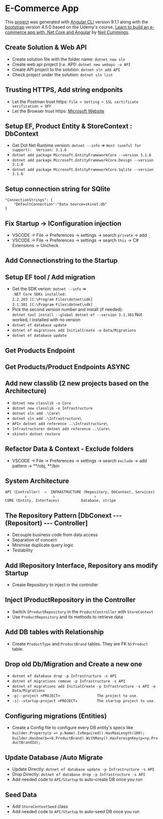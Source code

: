 # E-Commerce App

This [project](https://github.com/TryCatchLearn/Skinet) was generated with [Angular CLI](https://github.com/angular/angular-cli) version 9.1.1 along with the [bootstrap](https://getbootstrap.com/) version 4.5.0 based on the Udemy's course, [Learn to build an e-commerce app with .Net Core and Angular](https://www.udemy.com/course/learn-to-build-an-e-commerce-app-with-net-core-and-angular/) by [Neil Cummings](https://www.udemy.com/user/neil-cummings-2/). 

## Create Solution & Web API

- Create solution file with the folder name: `dotnet new sln`
- Create web api project (i.e. API): `dotnet new webapi -o API`
- Create API project to the solution: `dotnet sln add API`
- Check project under the solution: `dotnet sln list`

## Trusting HTTPS, Add string endponits

- Let the Postman trust https: `file > Setting > SSL certificate verification = OFF`
- Let the Browser trust https: [Microsoft Website](https://docs.microsoft.com/en-us/aspnet/core/security/enforcing-ssl?view=aspnetcore-3.0&branch=pr-en-us-14568&tabs=visual-studio#windows---certificate-not-trusted)

## Setup EF, Product Entity & StoreContext : DbContext

- Get Dot Net Runtime version: `dotnet --info` => `Host (useful for support):  Version: 3.1.6`
- `dotnet add package Microsoft.EntityFrameworkCore --version 3.1.6`
- `dotnet add package Microsoft.EntityFrameworkCore.Design --version 3.1.6`
- `dotnet add package Microsoft.EntityFrameworkCore.Sqlite --version 3.1.6`

## Setup connection string for SQlite

    "ConnectionStrings": {
        "DefaultConnection":"Data Source=skinet.db"
    }

## Fix Startup -> IConfiguration injection

- VSCODE -> File -> Preferences -> settings -> search `private` -> add `_`
- VSCODE -> File -> Preferences -> settings -> search `this` -> C# Extensions -> Uncheck

## Add Connectionstring to the Startup

## Setup EF tool / Add migration

- Get the SDK verion: `dotnet --info` =>  
    `.NET Core SDKs installed:`   
        `2.2.203 [C:\Program Files\dotnet\sdk]`  
        `3.1.301 [C:\Program Files\dotnet\sdk]`
- Pick the second version number and install (if needed):   
    `dotnet tool install --global dotnet-ef --version 3.1.301` Not worked, I installed with no version
- `dotnet ef database update`
- `dotnet ef migrations add InitialCreate -o Data/Migrations`
- `dotnet ef database update`

## Get Products Endpoint

## Get Products/Product Endpoints ASYNC

## Add new classlib (2 new projects based on the Architecture)

- `dotnet new classlib -o Core`
- `dotnet new classlib -o Infrastructure`
- `dotnet sln add .\Core\`
- `dotnet sln add .\Infrastructure\`
- `API> dotnet add reference ..\Infrastructure\`
- `Infrastructure> dotnet add reference ..\Core\`
- `skinet> dotnet restore`

## Refactor Data & Context - Exclude folders

- VSCODE -> File -> Preferences -> settings -> search `exclude` -> add pattern -> **/obj, **/bin

## System Architecture
    API (Controller)  →  INFRASTRUCTURE (Repository, DbContext, Services)
             ↓            ↓                  ↓
    CORE (Entity, Interfaces)          Database, stripe

## The Repository Pattern [DbConext --- (Repositort) --- Controller]
- Decouple business code from data access
- Separation of concern
- Minimise duplicate query logic
- Testability

## Add IRepository Interface, Repository ans modify Startup
- Create Repository to inject in the controller

## Inject IProductRepository in the Controller
- Switch `IProductRepository` in the `ProductController` with `StoreContext`  
- Use `ProductRepository` and its methods to retrieve data

## Add DB tables with Relationship
- Create `ProductType` and `ProductBrand` tables. They are FK to `Product` table.

## Drop old Db/Migration and Create a new one 
- `dotnet ef database drop -p Infrastructure -s API`  
- `dotnet ef migrations remove -p Infrastructure -s API` 
- `dotnet ef migrations add InitialCreate -p Infrastructure -s API -o Data/Migrations`
- `-p|--project <PROJECT>                 The project to use.`
- `-s|--startup-project <PROJECT>         The startup project to use.`

## Configuring migrations (Entities)
- Create a Config file to configure every DB entity's specs like  
    `builder.Property(p => p.Name).IsRequired().HasMaxLength(100);`  
    `builder.HasOne(b=>b.ProductBrand).WithMany().HasForeignKey(p=>p.ProductBrandId);`  

## Update Database /Auto Migrate
- Update Directly: `dotnet ef database update -p Infrastructure -s API`
- Drop Directly: `dotnet ef database drop -p Infrastructure -s API`
- Add needed code to `API/Startup` to auto-create DB once you run

## Seed Data
- Add `StoreContextSeed` class
- Add needed code to `API/Startup` to auto-seed DB once you run